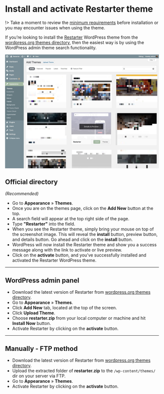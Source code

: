 # Install and activate Restarter theme

!> Take a moment to review the [minimum requirements](minimum-requirements) before installation or you may encounter issues when using the theme. 

If you’re looking to install the [Restarter](https://wordpress.org/themes/restarter/) WordPress theme from the [wordpress.org themes directory](https://wordpress.org/themes/), then the easiest way is by using the WordPress admin theme search functionality.

![Install Restarter WordPress Theme](img/install-restarter-wordpress-theme.jpg)

## Official directory 

*(Recommended)*

* Go to **Appearance** » **Themes**.
* Once you are on the themes page, click on the **Add New** button at the top.
* A search field will appear at the top right side of the page.
* Type **"Restarter"** into the field.
* When you see the Restarter theme, simply bring your mouse on top of the screenshot image. This will reveal the **install** button, preview button, and details button. Go ahead and click on the **install** button.
* WordPress will now install the Restarter theme and show you a success message along with the link to activate or live preview.
* Click on the **activate** button, and you’ve successfully installed and activated the Restarter WordPress theme.

<hr/>

## WordPress admin panel

* Download the latest version of Restarter from [wordpress.org themes directory](https://wordpress.org/themes/restarter/).
* Go to **Appearance** » **Themes**. 
* Click **Add New** tab, located at the top of the screen.
* Click **Upload Theme**.
* Choose **restarter.zip** from your local computer or machine and hit **Install Now** button.
* Activate Restarter by clicking on the **activate** button.

<hr/>

## Manually - FTP method

* Download the latest version of Restarter from [wordpress.org themes directory](https://wordpress.org/themes/restarter/).
* Upload the extracted folder of **restarter.zip** to the ```/wp-content/themes/``` dir on your server via FTP.
* Go to **Appearance** » **Themes**. 
* Activate Restarter by clicking on the **activate** button.
